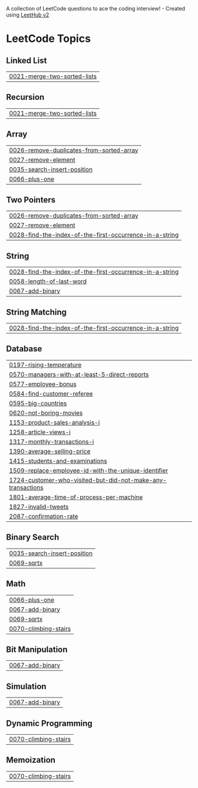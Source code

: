 A collection of LeetCode questions to ace the coding interview! - Created using [LeetHub v2](https://github.com/arunbhardwaj/LeetHub-2.0)
<!---LeetCode Topics Start-->
# LeetCode Topics
## Linked List
|  |
| ------- |
| [0021-merge-two-sorted-lists](https://github.com/pavan149150/LEETCODE/tree/master/0021-merge-two-sorted-lists) |
## Recursion
|  |
| ------- |
| [0021-merge-two-sorted-lists](https://github.com/pavan149150/LEETCODE/tree/master/0021-merge-two-sorted-lists) |
## Array
|  |
| ------- |
| [0026-remove-duplicates-from-sorted-array](https://github.com/pavan149150/LEETCODE/tree/master/0026-remove-duplicates-from-sorted-array) |
| [0027-remove-element](https://github.com/pavan149150/LEETCODE/tree/master/0027-remove-element) |
| [0035-search-insert-position](https://github.com/pavan149150/LEETCODE/tree/master/0035-search-insert-position) |
| [0066-plus-one](https://github.com/pavan149150/LEETCODE/tree/master/0066-plus-one) |
## Two Pointers
|  |
| ------- |
| [0026-remove-duplicates-from-sorted-array](https://github.com/pavan149150/LEETCODE/tree/master/0026-remove-duplicates-from-sorted-array) |
| [0027-remove-element](https://github.com/pavan149150/LEETCODE/tree/master/0027-remove-element) |
| [0028-find-the-index-of-the-first-occurrence-in-a-string](https://github.com/pavan149150/LEETCODE/tree/master/0028-find-the-index-of-the-first-occurrence-in-a-string) |
## String
|  |
| ------- |
| [0028-find-the-index-of-the-first-occurrence-in-a-string](https://github.com/pavan149150/LEETCODE/tree/master/0028-find-the-index-of-the-first-occurrence-in-a-string) |
| [0058-length-of-last-word](https://github.com/pavan149150/LEETCODE/tree/master/0058-length-of-last-word) |
| [0067-add-binary](https://github.com/pavan149150/LEETCODE/tree/master/0067-add-binary) |
## String Matching
|  |
| ------- |
| [0028-find-the-index-of-the-first-occurrence-in-a-string](https://github.com/pavan149150/LEETCODE/tree/master/0028-find-the-index-of-the-first-occurrence-in-a-string) |
## Database
|  |
| ------- |
| [0197-rising-temperature](https://github.com/pavan149150/LEETCODE/tree/master/0197-rising-temperature) |
| [0570-managers-with-at-least-5-direct-reports](https://github.com/pavan149150/LEETCODE/tree/master/0570-managers-with-at-least-5-direct-reports) |
| [0577-employee-bonus](https://github.com/pavan149150/LEETCODE/tree/master/0577-employee-bonus) |
| [0584-find-customer-referee](https://github.com/pavan149150/LEETCODE/tree/master/0584-find-customer-referee) |
| [0595-big-countries](https://github.com/pavan149150/LEETCODE/tree/master/0595-big-countries) |
| [0620-not-boring-movies](https://github.com/pavan149150/LEETCODE/tree/master/0620-not-boring-movies) |
| [1153-product-sales-analysis-i](https://github.com/pavan149150/LEETCODE/tree/master/1153-product-sales-analysis-i) |
| [1258-article-views-i](https://github.com/pavan149150/LEETCODE/tree/master/1258-article-views-i) |
| [1317-monthly-transactions-i](https://github.com/pavan149150/LEETCODE/tree/master/1317-monthly-transactions-i) |
| [1390-average-selling-price](https://github.com/pavan149150/LEETCODE/tree/master/1390-average-selling-price) |
| [1415-students-and-examinations](https://github.com/pavan149150/LEETCODE/tree/master/1415-students-and-examinations) |
| [1509-replace-employee-id-with-the-unique-identifier](https://github.com/pavan149150/LEETCODE/tree/master/1509-replace-employee-id-with-the-unique-identifier) |
| [1724-customer-who-visited-but-did-not-make-any-transactions](https://github.com/pavan149150/LEETCODE/tree/master/1724-customer-who-visited-but-did-not-make-any-transactions) |
| [1801-average-time-of-process-per-machine](https://github.com/pavan149150/LEETCODE/tree/master/1801-average-time-of-process-per-machine) |
| [1827-invalid-tweets](https://github.com/pavan149150/LEETCODE/tree/master/1827-invalid-tweets) |
| [2087-confirmation-rate](https://github.com/pavan149150/LEETCODE/tree/master/2087-confirmation-rate) |
## Binary Search
|  |
| ------- |
| [0035-search-insert-position](https://github.com/pavan149150/LEETCODE/tree/master/0035-search-insert-position) |
| [0069-sqrtx](https://github.com/pavan149150/LEETCODE/tree/master/0069-sqrtx) |
## Math
|  |
| ------- |
| [0066-plus-one](https://github.com/pavan149150/LEETCODE/tree/master/0066-plus-one) |
| [0067-add-binary](https://github.com/pavan149150/LEETCODE/tree/master/0067-add-binary) |
| [0069-sqrtx](https://github.com/pavan149150/LEETCODE/tree/master/0069-sqrtx) |
| [0070-climbing-stairs](https://github.com/pavan149150/LEETCODE/tree/master/0070-climbing-stairs) |
## Bit Manipulation
|  |
| ------- |
| [0067-add-binary](https://github.com/pavan149150/LEETCODE/tree/master/0067-add-binary) |
## Simulation
|  |
| ------- |
| [0067-add-binary](https://github.com/pavan149150/LEETCODE/tree/master/0067-add-binary) |
## Dynamic Programming
|  |
| ------- |
| [0070-climbing-stairs](https://github.com/pavan149150/LEETCODE/tree/master/0070-climbing-stairs) |
## Memoization
|  |
| ------- |
| [0070-climbing-stairs](https://github.com/pavan149150/LEETCODE/tree/master/0070-climbing-stairs) |
<!---LeetCode Topics End-->